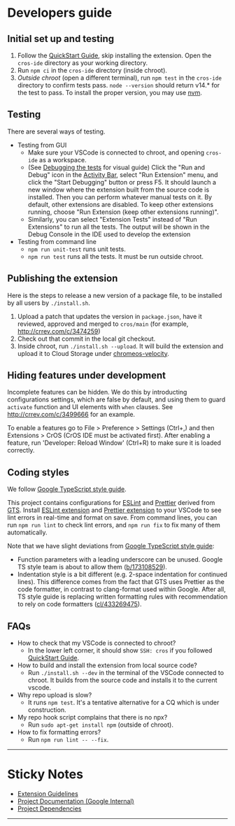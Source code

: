 # Developers guide

## Initial set up and testing

1. Follow the [QuickStart Guide], skip installing the extension. Open the `cros-ide` directory as
   your working directory.
2. Run `npm ci` in the `cros-ide` directory (inside chroot).
3. *Outside chroot* (open a different terminal), run `npm test` in the `cros-ide` directory to
   confirm tests pass. `node --version` should return v14.* for the test to pass. To install the
   proper version, you may use [nvm].

[QuickStart Guide]: https://chromium.googlesource.com/chromiumos/chromite/+/HEAD/ide_tooling/docs/quickstart.md
[nvm]: https://github.com/nvm-sh/nvm

## Testing

There are several ways of testing.

* Testing from GUI
  * Make sure your VSCode is connected to chroot, and opening `cros-ide` as a
    workspace.
  * (See [Debugging the tests] for visual guide)
    Click the "Run and Debug" icon in the [Activity Bar], select "Run Extension"
    menu, and click the "Start Debugging" button or press F5. It should launch a new window
    where the extension built from the source code is installed. Then you can
    perform whatever manual tests on it. By default, other extensions are disabled. To keep other
    extensions running, choose "Run Extension (keep other extensions running)".
  * Similarly, you can select "Extension Tests" instead of "Run Extensions" to run all the tests.
    The output will be shown in the Debug Console in the IDE used to develop the extension
* Testing from command line
  * `npm run unit-test` runs unit tests.
  * `npm run test` runs all the tests. It must be run outside chroot.

[Activity Bar]: https://code.visualstudio.com/api/references/extension-guidelines#view-containers
[Debugging the tests]: https://code.visualstudio.com/api/working-with-extensions/testing-extension#debugging-the-tests

## Publishing the extension

Here is the steps to release a new version of a package file, to be installed by all users by
`./install.sh`.

1. Upload a patch that updates the version in `package.json`, have it reviewed, approved and merged
   to `cros/main` (for example, http://crrev.com/c/3474259)
2. Check out that commit in the local git checkout.
3. Inside chroot, run `./install.sh --upload`. It will build the extension and upload it to Cloud
   Storage under [chromeos-velocity].

[chromeos-velocity]: https://pantheon.corp.google.com/storage/browser?project=google.com:chromeos-velocity

## Hiding features under development
Incomplete features can be hidden. We do this by introducting configurations settings,
which are false by default, and using them to guard `activate` function and UI elements
with `when` clauses. See http://crrev.com/c/3499666 for an example.

To enable a features go to File > Preference > Settings (Ctrl+,) and then
Extensions > CrOS (CrOS IDE must be activated first). After enabling a feature, run
'Developer: Reload Window' (Ctrl+R) to make sure it is loaded correctly.

## Coding styles

We follow [Google TypeScript style guide].

This project contains configurations for [ESLint] and [Prettier] derived from
[GTS]. Install [ESLint extension] and [Prettier extension] to your VSCode to
see lint errors in real-time and format on save. From command lines, you can
run `npm run lint` to check lint errors, and `npm run fix` to fix many of them
automatically.

Note that we have slight deviations from [Google TypeScript style guide]:

- Function parameters with a leading underscore can be unused. Google TS style
  team is about to allow them ([b/173108529]).
- Indentation style is a bit different (e.g. 2-space indentation for continued
  lines). This difference comes from the fact that GTS uses Prettier as the
  code formatter, in contrast to clang-format used within Google. After all,
  TS style guide is replacing written formatting rules with recommendation to
  rely on code formatters ([cl/433269475]).

[Google TypeScript style guide]: http://go/ts-style
[ESLint]: https://eslint.org/
[Prettier]: https://prettier.io/
[ESLint extension]: https://marketplace.visualstudio.com/items?itemName=dbaeumer.vscode-eslint
[Prettier extension]: https://marketplace.visualstudio.com/items?itemName=esbenp.prettier-vscode
[GTS]: https://github.com/google/gts
[b/173108529]: http://b/173108529
[cl/433269475]: http://cl/433269475

## FAQs

* How to check that my VSCode is connected to chroot?
  * In the lower left corner, it should show `SSH: cros` if you followed
    [QuickStart Guide].
* How to build and install the extension from local source code?
  * Run `./install.sh --dev` in the terminal of the VSCode connected to chroot.
    It builds from the source code and installs it to the current vscode.
* Why repo upload is slow?
  * It runs `npm test`. It's a tentative alternative for a CQ which is under
    construction.
* My repo hook script complains that there is no npx?
  * Run `sudo apt-get install npm` (outside of chroot).
* How to fix formatting errors?
  * Run `npm run lint -- --fix`.

-----------------------------------------------------------------------------------------------------------

# Sticky Notes

* [Extension Guidelines](https://code.visualstudio.com/api/references/extension-guidelines)
* [Project Documentation (Google Internal)](http://go/cros-ide)
* [Project Dependencies](./dependencies.md)

-----------------------------------------------------------------------------------------------------------
